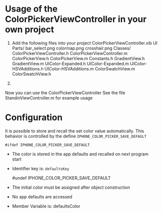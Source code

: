 # Usage of the ColorPickerViewController in your own project

1. 
	Add the following files into your project
	ColorPickerViewController.xib
	UI Parts/
		bar_select.png
		colormap.png
		crosshair.png
	Classes/
		ColorPickerViewController.h
		ColorPickerViewController.m
		ColorPickerView.h
		ColorPickerView.m
		Constants.h
		GradientView.h
		GradientView.m
		UIColor-Expanded.h
		UIColor-Expanded.m
		UIColor-HSVAdditions.h
		UIColor-HSVAdditions.m
		ColorSwatchView.m
		ColorSwatchView.h

2. 
  Now you can use the ColorPickerViewController
  See the file StandinViewController.m for example usage


# Configuration

It is possible to store and recall the set color value automatically.
This behavior is controlled by the define `IPHONE_COLOR_PICKER_SAVE_DEFAULT`

	#ifdef IPHONE_COLOR_PICKER_SAVE_DEFAULT

- The color is stored in the app defaults and recalled on next program start
- Identifier key is: `defaultsKey`

	\#undef IPHONE_COLOR_PICKER_SAVE_DEFAULT
  
- The initial color must be assigned after object construction
- No app defaults are accessed
- Member Variable is: defaultsColor
